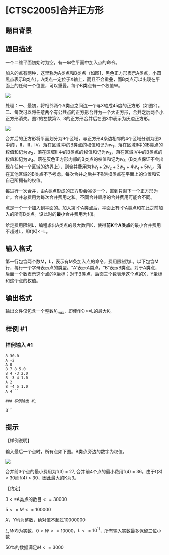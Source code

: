 # [CTSC2005]合并正方形

## 题目背景



## 题目描述

一个二维平面初始时为空，有一串往平面中加入点的命令。

加入的点有两种，这里称为A类点和B类点（如图1，黑色正方形表示A类点，小圆黑点表示B类点）。A类点一定位于X轴上，而且不会重叠，而B类点可以出现在平面上的任何一个位置，可以重叠。每个B类点有一个权值W。

![](https://cdn.luogu.com.cn/upload/pic/18474.png)

处理：一、最初，将相邻两个A类点之间连一个与X轴成45度的正方形（如图2）。二、每次可以将任意两个有公共点的正方形合并为一个大正方形，合并之后两个小正方形消失。图2的左数第2、3的正方形合并后在图3中表示为灰边正方形。

![](https://cdn.luogu.com.cn/upload/pic/18475.png)

合并后的正方形将平面划分为9个区域，与正方形4条边相邻的4个区域分别为图3中的I，II，III，IV。落在区域I中的B类点的权值和记为$w_1$，落在区域II中的B类点的权值和记为$w_2$，落在区域III中的B类点的权值和记为$w_3$，落在区域IV中的B类点的权值和记为$w_4$。落在灰色正方形内部的B类点的权值和记为$w_5$（B类点保证不会出现在任何一个区域的边界上），则合并费用为$1w_1+2w_2+3w_3+4w_4+5w_5$。落在其他区域的B类点不予考虑。每次合并之后并不影响B类点在平面上的位置和它自己所拥有的权值。

每进行一次合并，由A类点形成的正方形会减少一个，直到只剩下一个正方形为止。合并总费用为每次合并费用之和。不同合并顺序的合并费用可能会不同。

点是一个一个加入到平面的。加入第i个A类点后，平面上有i个A类点和在此之前加入的所有B类点。设此时的**最小**合并费用为f(i)。

给定费用限制L，编程求出A类点的最大数目K，使得**前K个A类点**的最小合并费用不超过L，即f(K)<=L。 

## 输入格式

第一行包含两个数M，L，表示有M条加入点的命令，费用限制为L。以下包含M行，每行一个字母表示点的类型。“A”表示A类点，“B”表示B类点。对于A类点，后面一个数表示这个点的X坐标；对于B类点，后面三个数表示这个点的X，Y坐标和这个点的权值。

## 输出格式

输出文件仅包含一个整数$K_{max}$，即使f(K)<=L的最大K。

## 样例 #1

### 样例输入 #1
```
8 30.0
A -2
A 0
B 7 8 5.0
B 4 -3 2.0
B -3 4 1.0
A 2
B -4 5 1.0
A 4```

### 样例输出 #1

```
3```

## 提示

【样例说明】

输入最后一个点时，所有点如下图。B类点旁边的数字为权值。

![](https://cdn.luogu.com.cn/upload/pic/18476.png)

合并前3个点的最小费用为f(3) = 27, 合并前4个点的最小费用f(4) = 36。由于f(3) < 30而f(4) > 30，因此最大的K为3。

【约定】

$3<=$A类点的数目$<=30000$

$5<=M<=100000$

$X$，$Y$均为整数，绝对值不超过$10000000$

$L, W$均为实数，$0<W<=10000$，$L<=10^{11}$，所有输入实数最多保留三位小数

$50\%$的数据满足$M<=3000$
